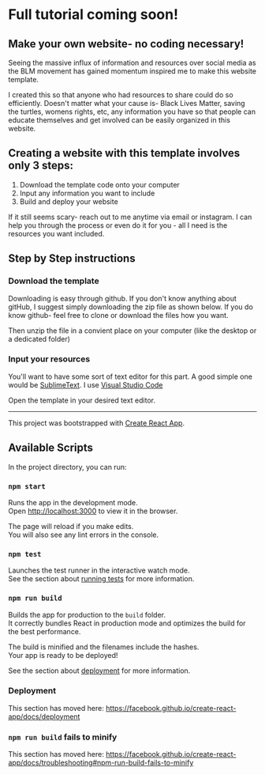 # Full tutorial coming soon! 

## Make your own website- no coding necessary!

Seeing the massive influx of information and resources over social media as the BLM movement has gained momentum inspired me to make this website template.

I created this so that anyone who had resources to share could do so efficiently. Doesn't matter what your cause is- Black Lives Matter, saving the turtles, womens rights, etc, any information you have so that people can educate themselves and get involved can be easily organized in this website. 

## Creating a website with this template involves only 3 steps:
1. Download the template code onto your computer
2. Input any information you want to include
3. Build and deploy your website

If it still seems scary- reach out to me anytime via email or instagram. I can help you through the process or even do it for you - all I need is the resources you want included. 

## Step by Step instructions

### Download the template

Downloading is easy through github. If you don't know anything about gitHub, I suggest simply downloading the zip file as shown below. 
If you do know github- feel free to clone or download the files how you want. 

Then unzip the file in a convient place on your computer (like the desktop or a dedicated folder)

### Input your resources

You'll want to have some sort of text editor for this part. A good simple one would be [SublimeText](https://www.sublimetext.com/). I use [Visual Studio Code](https://code.visualstudio.com/)

Open the template in your desired text editor.



----------------------------

This project was bootstrapped with [Create React App](https://github.com/facebook/create-react-app).

## Available Scripts

In the project directory, you can run:

### `npm start`

Runs the app in the development mode.<br />
Open [http://localhost:3000](http://localhost:3000) to view it in the browser.

The page will reload if you make edits.<br />
You will also see any lint errors in the console.

### `npm test`

Launches the test runner in the interactive watch mode.<br />
See the section about [running tests](https://facebook.github.io/create-react-app/docs/running-tests) for more information.

### `npm run build`

Builds the app for production to the `build` folder.<br />
It correctly bundles React in production mode and optimizes the build for the best performance.

The build is minified and the filenames include the hashes.<br />
Your app is ready to be deployed!

See the section about [deployment](https://facebook.github.io/create-react-app/docs/deployment) for more information.


### Deployment

This section has moved here: https://facebook.github.io/create-react-app/docs/deployment

### `npm run build` fails to minify

This section has moved here: https://facebook.github.io/create-react-app/docs/troubleshooting#npm-run-build-fails-to-minify
